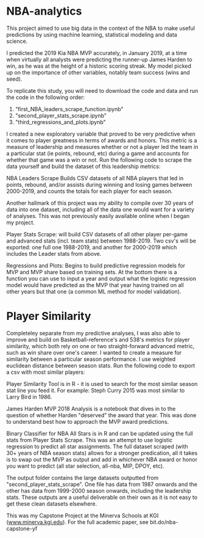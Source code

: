 # NBA-analytics

This project aimed to use big data in the context of the NBA to make useful predictions by using machine learning, statistical modeling and data science.

I predicted the 2019 Kia NBA MVP accurately, in January 2019, at a time when virtually all analysts were predicting the runner-up James Harden to win, as he was at the height of a historic scoring streak. My model picked up on the importance of other variables, notably team success (wins and seed).

To replicate this study, you will need to download the code and data and run the code in the following order:
1. "first_NBA_leaders_scrape_function.ipynb"
2. "second_player_stats_scrape.ipynb"
3. "third_regressions_and_plots.ipynb"

I created a new exploratory variable that proved to be very predictive when it comes to player greatness in terms of awards and honors. This metric is a measure of leadership and measures whether or not a player led the team in a particular stat (ie points, rebound, etc) during a game and accounts for whether that game was a win or not. Run the following code to scrape the data yourself and build the dataset of this leadership metrics:

NBA Leaders Scrape
Builds CSV datasets of all NBA players that led in points, rebound, and/or assists during winning and losing games between 2000-2019, and counts the totals for each player for each season.

Another hallmark of this project was my ability to compile over 30 years of data into one dataset, including all of the data one would want for a variety of analyses. This was not previously easily available online when I began my project.

Player Stats Scrape: will build CSV datasets of all other player per-game and advanced stats (incl. team stats) between 1988-2019. Two csv's will be exported: one full one 1988-2019, and another for 2000-2019 which includes the Leader stats from above.

Regressions and Plots: Begins to build predictive regression models for MVP and MVP share based on training sets. At the bottom there is a function you can use to input a year and output what the logistic regression model would have predicted as the MVP that year having trained on all other years but that one (a common ML method for model validation).

# Player Similarity

Completeley separate from my predictive analyses, I was also able to improve and build on Basketball-reference's and 538's metrics for player similarity, which both rely on one or two straight-forward advanced metric, such as win share over one's career. I wanted to create a measure for similarity between a particular season performance. I use weighted euclidean distance between season stats. Run the following code to export a csv with most similar players:

Player Similarity Tool is in R - it is used to search for the most similar season stat line you feed it. For example: Steph Curry 2015 was most similar to Larry Bird in 1986.

James Harden MVP 2018 Analysis is a notebook that dives in to the question of whether Harden "deserved" the award that year. This was done to understand best how to approach the MVP award predictions.

Binary Classifier for NBA All Stars is in R and can be updated using the full stats from Player Stats Scrape. This was an attempt to use logistic regression to predict all star assignments. The full dataset scraped (with 30+ years of NBA season stats) allows for a stronger predication, all it takes is to swap out the MVP as output and add in whichever NBA award or honor you want to predict (all star selection, all-nba, MIP, DPOY, etc).

The output folder contains the large datasets outputted from "second_player_stats_scrape". One file has data from 1987 onwards and the other has data from 1999-2000 season onwards, including the leadership stats. These outputs are a useful deliverable on their own as it is not easy to get these clean datasets elsewhere.

This was my Capstone Project at the Minerva Schools at KGI (www.minerva.kgi.edu). For the full academic paper, see bit.do/nba-capstone-yf
